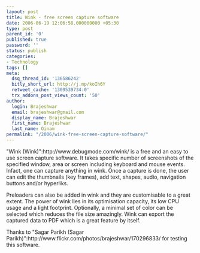 ```yaml
---
layout: post
title: Wink - free screen capture software
date: 2006-06-19 12:06:58.000000000 +05:30
type: post
parent_id: '0'
published: true
password: ''
status: publish
categories:
- Technology
tags: []
meta:
  dsq_thread_id: '136586242'
  bitly_short_url: http://j.mp/koIh6Y
  retweet_cache: '1309539734:0'
  trx_addons_post_views_count: '50'
author:
  login: Brajeshwar
  email: brajeshwar@gmail.com
  display_name: Brajeshwar
  first_name: Brajeshwar
  last_name: Oinam
permalink: "/2006/wink-free-screen-capture-software/"
---
```

<p>"Wink (Wink)":http://www.debugmode.com/wink/ is a free and an easy to use screen capture software. It takes specific number of screenshots of the specified window, area or screen including keyboard and mouse events. Infact, one can capture anything in wink. Once a capture is done, the user can edit the thumbnails (key frames), add text, shapes, audio, navigation buttons and/or hyperliks.</p>
<p>Preloaders can also be added in wink and they are customisable to a great extent. The power of wink lies in its optimisation capacity, its low CPU usage and a light footprint. Optionally, a minimal set of color can be selected which reduces the file size amazingly. Wink can export the captured data to PDF which is a great feature by itself.</p>
<p>Thanks to "Sagar Parikh (Sagar Parikh)":http://www.flickr.com/photos/brajeshwar/170296833/ for testing this software.</p>
